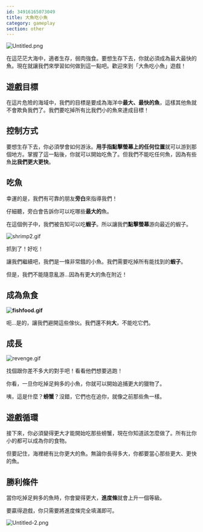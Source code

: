 ```yaml
---
id: 34916165073049
title: 大魚吃小魚
category: gameplay
section: other
---
```

![Untitled.png](https://help.studycat.com/hc/article_attachments/34916165069849)

在這茫茫大海中，適者生存，弱肉強食。要想生存下去，你就必須成為最大最快的魚。現在就讓我們來學習如何做到這一點吧。歡迎來到「大魚吃小魚」遊戲！

## 遊戲目標

在這片危險的海域中，我們的目標是要成為海洋中**最大、最快的魚**，這樣其他魚就不會欺負我們了。我們要吃掉所有比我們小的魚來達成目標！

## 控制方式

要想生存下去，你必須學會如何游泳。**用手指點擊螢幕上的任何位置**就可以游到那個地方。掌握了這一點後，你就可以開始吃魚了。但我們不能吃任何魚，因為有些魚**比我們更大更快**。

## 吃魚

幸運的是，我們有可靠的朋友**旁白**來指導我們！

仔細聽，旁白會告訴你可以吃哪些**最大的**魚。

在這個例子中，我們被告知可以吃**蝦子**。所以讓我們**點擊螢幕**游向最近的蝦子。

![shrimp2.gif](https://help.studycat.com/hc/article_attachments/34916149686297)

抓到了！好吃！

讓我們繼續吧，我們是一條非常餓的小魚。我們需要吃掉所有能找到的**蝦子**。

但是，我們不能隨意亂游...因為有更大的魚在附近！

## 成為魚食

**![fishfood.gif](https://help.studycat.com/hc/article_attachments/34918253174937)**

呃...是的，讓我們避開這些傢伙。我們還不夠**大**，不能吃它們。

## 成長

![revenge.gif](https://help.studycat.com/hc/article_attachments/34918253176345)

找個跟你差不多大的對手吧！看看他們想要逃跑！

你看，一旦你吃掉足夠多的小魚，你就可以開始追捕更大的獵物了。

咦，這是什麼？**螃蟹**？沒錯，它們也在追你，就像之前那些魚一樣。

## 遊戲循環

接下來，你必須變得更大才能開始吃那些螃蟹，現在你知道該怎麼做了。所有比你小的都可以成為你的食物。

但要記住，海裡總有比你更大的魚。無論你長得多大，你都要當心那些更大、更快的魚。

## 勝利條件

當你吃掉足夠多的魚時，你會變得更大，**進度條**就會上升一個等級。

要贏得遊戲，你只需要將進度條完全填滿即可。

![Untitled-2.png](https://help.studycat.com/hc/article_attachments/34918234335641)